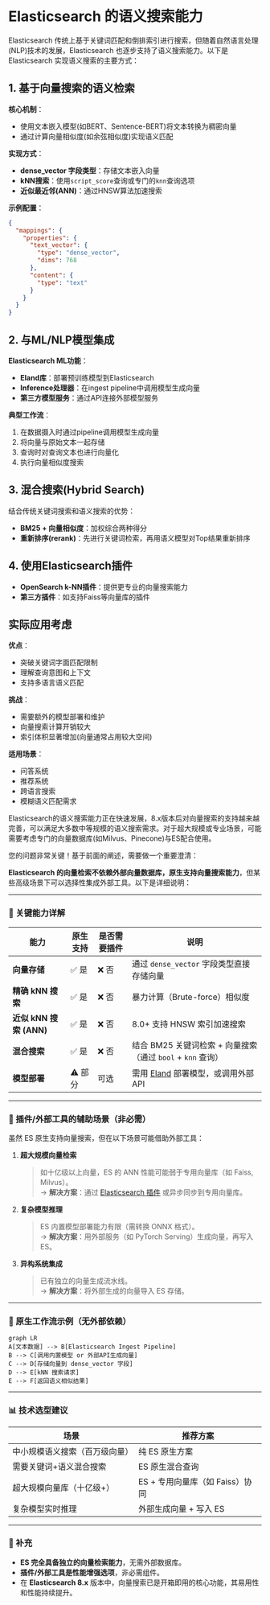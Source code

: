 # Elasticsearch 的语义搜索能力

Elasticsearch 传统上基于关键词匹配和倒排索引进行搜索，但随着自然语言处理(NLP)技术的发展，Elasticsearch 也逐步支持了语义搜索能力。以下是 Elasticsearch 实现语义搜索的主要方式：

## 1. 基于向量搜索的语义检索

**核心机制**：
- 使用文本嵌入模型(如BERT、Sentence-BERT)将文本转换为稠密向量
- 通过计算向量相似度(如余弦相似度)实现语义匹配

**实现方式**：
- **dense_vector 字段类型**：存储文本嵌入向量
- **kNN搜索**：使用`script_score`查询或专门的`knn`查询选项
- **近似最近邻(ANN)**：通过HNSW算法加速搜索

**示例配置**：
```json
{
  "mappings": {
    "properties": {
      "text_vector": {
        "type": "dense_vector",
        "dims": 768
      },
      "content": {
        "type": "text"
      }
    }
  }
}
```

## 2. 与ML/NLP模型集成

**Elasticsearch ML功能**：
- **Eland库**：部署预训练模型到Elasticsearch
- **Inference处理器**：在ingest pipeline中调用模型生成向量
- **第三方模型服务**：通过API连接外部模型服务

**典型工作流**：
1. 在数据摄入时通过pipeline调用模型生成向量
2. 将向量与原始文本一起存储
3. 查询时对查询文本也进行向量化
4. 执行向量相似度搜索

## 3. 混合搜索(Hybrid Search)

结合传统关键词搜索和语义搜索的优势：
- **BM25 + 向量相似度**：加权综合两种得分
- **重新排序(rerank)**：先进行关键词检索，再用语义模型对Top结果重新排序

## 4. 使用Elasticsearch插件

- **OpenSearch k-NN插件**：提供更专业的向量搜索能力
- **第三方插件**：如支持Faiss等向量库的插件

## 实际应用考虑

**优点**：
- 突破关键词字面匹配限制
- 理解查询意图和上下文
- 支持多语言语义匹配

**挑战**：
- 需要额外的模型部署和维护
- 向量搜索计算开销较大
- 索引体积显著增加(向量通常占用较大空间)

**适用场景**：
- 问答系统
- 推荐系统
- 跨语言搜索
- 模糊语义匹配需求

Elasticsearch的语义搜索能力正在快速发展，8.x版本后对向量搜索的支持越来越完善，可以满足大多数中等规模的语义搜索需求。对于超大规模或专业场景，可能需要考虑专门的向量数据库(如Milvus、Pinecone)与ES配合使用。

您的问题非常关键！基于前面的阐述，需要做一个重要澄清：

**Elasticsearch 的向量检索不依赖外部向量数据库，原生支持向量搜索能力**，但某些高级场景下可以选择性集成外部工具。以下是详细说明：

---

### 📌 关键能力详解
| **能力**                | **原生支持** | **是否需要插件** | **说明**                                                                 |
|-------------------------|--------------|------------------|--------------------------------------------------------------------------|
| **向量存储**            | ✅ 是         | ❌ 否             | 通过 `dense_vector` 字段类型直接存储向量                                  |
| **精确 kNN 搜索**       | ✅ 是         | ❌ 否             | 暴力计算（Brute-force）相似度                                             |
| **近似 kNN 搜索 (ANN)** | ✅ 是         | ❌ 否             | 8.0+ 支持 HNSW 索引加速搜索                                               |
| **混合搜索**            | ✅ 是         | ❌ 否             | 结合 BM25 关键词检索 + 向量搜索（通过 `bool` + `knn` 查询）               |
| **模型部署**            | ⚠️ 部分       | 可选             | 需用 [Eland](https://github.com/elastic/eland) 部署模型，或调用外部 API |

---

### 🔧 插件/外部工具的辅助场景（非必需）
虽然 ES 原生支持向量搜索，但在以下场景可能借助外部工具：
1. **超大规模向量检索**  
   > 如十亿级以上向量，ES 的 ANN 性能可能弱于专用向量库（如 Faiss, Milvus）。  
   → **解决方案**：通过 [Elasticsearch 插件](https://github.com/opendistro-for-elasticsearch/knn) 或异步同步到专用向量库。

2. **复杂模型推理**  
   > ES 内置模型部署能力有限（需转换 ONNX 格式）。  
   → **解决方案**：用外部服务（如 PyTorch Serving）生成向量，再写入 ES。

3. **异构系统集成**  
   > 已有独立的向量生成流水线。  
   → **解决方案**：将外部生成的向量导入 ES 存储。

---

### 🌰 原生工作流示例（无外部依赖）
```mermaid
graph LR
A[文本数据] --> B[Elasticsearch Ingest Pipeline]
B --> C[调用内置模型 or 外部API生成向量]
C --> D[存储向量到 dense_vector 字段]
D --> E[kNN 搜索请求]
E --> F[返回语义相似结果]
```

---

### 📊 技术选型建议
| **场景**                     | **推荐方案**                     |
|------------------------------|----------------------------------|
| 中小规模语义搜索（百万级向量） | 纯 ES 原生方案                   |
| 需要关键词+语义混合搜索       | ES 原生混合查询                  |
| 超大规模向量库（十亿级+）     | ES + 专用向量库（如 Faiss）协同  |
| 复杂模型实时推理             | 外部生成向量 + 写入 ES           |

---

### 💎 补充
- **ES 完全具备独立的向量检索能力**，无需外部数据库。
- **插件/外部工具是性能增强选项**，非必需组件。
- 在 **Elasticsearch 8.x** 版本中，向量搜索已是开箱即用的核心功能，其易用性和性能持续提升。
